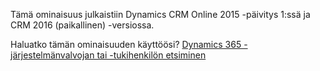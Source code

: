 Tämä ominaisuus julkaistiin Dynamics CRM Online 2015 -päivitys 1:ssä ja CRM 2016 (paikallinen) -versiossa.  
  
 Haluatko tämän ominaisuuden käyttöösi? [Dynamics 365 -järjestelmänvalvojan tai -tukihenkilön etsiminen](../basics/find-administrator-support.md)